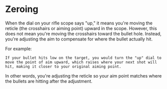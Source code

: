 # Zeroing
When the dial on your rifle scope says "up," it means you're moving the reticle (the crosshairs or aiming point) upward in the scope. However, this does not mean you're moving the crosshairs toward the bullet hole. Instead, you're adjusting the aim to compensate for where the bullet actually hit.

For example:

    If your bullet hits low on the target, you would turn the "up" dial to move the point of aim upward, which raises where your next shot will hit, making it closer to your original aiming point.

In other words, you're adjusting the reticle so your aim point matches where the bullets are hitting after the adjustment.
